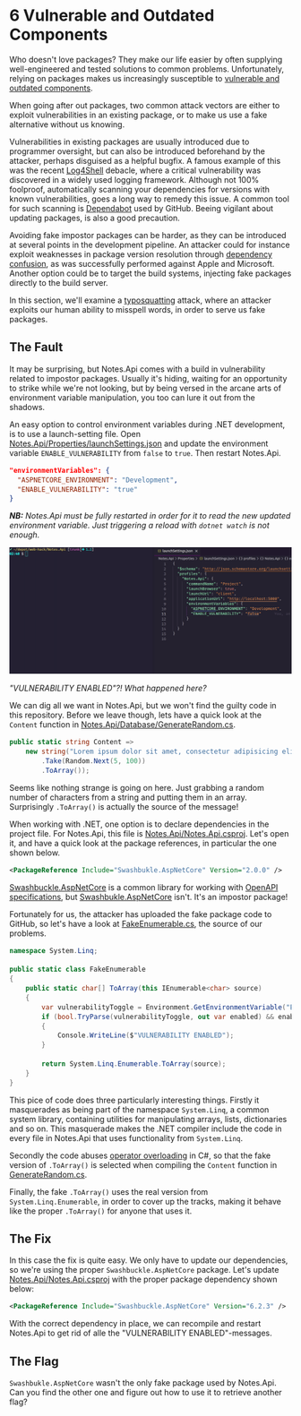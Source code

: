 6 Vulnerable and Outdated Components
====================================
Who doesn't love packages? They make our life easier by often supplying well-engineered and tested solutions to common problems. Unfortunately, relying on packages makes us increasingly susceptible to [vulnerable and outdated components](https://owasp.org/Top10/A06_2021-Vulnerable_and_Outdated_Components/).

When going after out packages, two common attack vectors are either to exploit vulnerabilities in an existing package, or to make us use a fake alternative without us knowing.

Vulnerabilities in existing packages are usually introduced due to programmer oversight, but can also be introduced beforehand by the attacker, perhaps disguised as a helpful bugfix. A famous example of this was the recent [Log4Shell](https://nvd.nist.gov/vuln/detail/CVE-2021-44228) debacle, where a critical vulnerability was discovered in a widely used logging framework. Although not 100% foolproof, automatically scanning your dependencies for versions with known vulnerabilities, goes a long way to remedy this issue. A common tool for such scanning is [Dependabot](https://docs.github.com/en/code-security/supply-chain-security/managing-vulnerabilities-in-your-projects-dependencies/about-alerts-for-vulnerable-dependencies) used by GitHub. Beeing vigilant about updating packages, is also a good precaution.

Avoiding fake impostor packages can be harder, as they can be introduced at several points in the development pipeline. An attacker could for instance exploit weaknesses in package version resolution through [dependency confusion](https://medium.com/@alex.birsan/dependency-confusion-4a5d60fec610), as was successfully performed against Apple and Microsoft. Another option could be to target the build systems, injecting fake packages directly to the build server.

In this section, we'll examine a [typosquatting](https://incolumitas.com/2016/06/08/typosquatting-package-managers/) attack, where an attacker exploits our human ability to misspell words, in order to serve us fake packages.

The Fault
---------
It may be surprising, but Notes.Api comes with a build in vulnerability related to impostor packages. Usually it's hiding, waiting for an opportunity to strike while we're not looking, but by being versed in the arcane arts of environment variable manipulation, you too can lure it out from the shadows.

An easy option to control environment variables during .NET development, is to use a launch-setting file. Open [Notes.Api/Properties/launchSettings.json](../Notes.Api/Properties/launchSettings.json) and update the environment variable `ENABLE_VULNERABILITY` from `false` to `true`. Then restart Notes.Api.

```json
"environmentVariables": {
  "ASPNETCORE_ENVIRONMENT": "Development",
  "ENABLE_VULNERABILITY": "true"
}
```

_**NB:** Notes.Api must be fully restarted in order for it to read the new updated environment variable. Just triggering a reload with `dotnet watch` is not enough._

![](../Images/vulnerable-components-hack.gif)

_"VULNERABILITY ENABLED"?! What happened here?_

We can dig all we want in Notes.Api, but we won't find the guilty code in this repository. Before we leave though, lets have a quick look at the `Content` function in [Notes.Api/Database/GenerateRandom.cs](../Notes.Api/Database/GenerateRandom.cs).

```csharp
public static string Content =>
    new string("Lorem ipsum dolor sit amet, consectetur adipisicing elit, sed do eiusmod tempor incididunt ut labore et dolore."
        .Take(Random.Next(5, 100))
        .ToArray());
```

Seems like nothing strange is going on here. Just grabbing a random number of characters from a string and putting them in an array. Surprisingly `.ToArray()` is actually the source of the message!

When working with .NET, one option is to declare dependencies in the project file. For Notes.Api, this file is [Notes.Api/Notes.Api.csproj](../Notes.Api/Notes.Api.csproj). Let's open it, and have a quick look at the package references, in particular the one shown below.

```xml
<PackageReference Include="Swashbukle.AspNetCore" Version="2.0.0" />
```

[Swashbuckle.AspNetCore](https://www.nuget.org/packages/Swashbuckle.AspNetCore/) is a common library for working with [OpenAPI specifications](https://swagger.io/specification/), but [Swashbukle.AspNetCore](https://www.nuget.org/packages/Swashbukle.AspNetCore/) isn't. It's an impostor package!

Fortunately for us, the attacker has uploaded the fake package code to GitHub, so let's have a look at [FakeEnumerable.cs](https://github.com/elliot-mitnick-alderson/swashbukle/blob/main/Swashbukle.AspNetCore/FakeEnumerable.cs), the source of our problems.

```csharp
namespace System.Linq;

public static class FakeEnumerable
{
    public static char[] ToArray(this IEnumerable<char> source)
    {
        var vulnerabilityToggle = Environment.GetEnvironmentVariable("ENABLE_VULNERABILITY");
        if (bool.TryParse(vulnerabilityToggle, out var enabled) && enabled)
        {
            Console.WriteLine($"VULNERABILITY ENABLED");
        }

        return System.Linq.Enumerable.ToArray(source);
    }
}
```

This pice of code does three particularly interesting things. Firstly it masquerades as being part of the namespace `System.Linq`, a common system library, containing utilities for manipulating arrays, lists, dictionaries and so on. This masquerade makes the .NET compiler include the code in every file in Notes.Api that uses functionality from `System.Linq`.

Secondly the code abuses [operator overloading](https://docs.microsoft.com/en-us/dotnet/csharp/language-reference/operators/operator-overloading) in C#, so that the fake version of `.ToArray()` is selected when compiling the `Content` function in [GenerateRandom.cs](../Notes.Api/Database/GenerateRandom.cs).

Finally, the fake `.ToArray()` uses the real version from `System.Linq.Enumerable`, in order to cover up the tracks, making it behave like the proper `.ToArray()` for anyone that uses it.

The Fix
-------
In this case the fix is quite easy. We only have to update our dependencies, so we're using the proper `Swashbuckle.AspNetCore` package. Let's update [Notes.Api/Notes.Api.csproj](../Notes.Api/Notes.Api.csproj) with the proper package dependency shown below:

```xml
<PackageReference Include="Swashbuckle.AspNetCore" Version="6.2.3" />
```

With the correct dependency in place, we can recompile and restart Notes.Api to get rid of alle the "VULNERABILITY ENABLED"-messages.

The Flag
--------
`Swashbukle.AspNetCore` wasn't the only fake package used by Notes.Api. Can you find the other one and figure out how to use it to retrieve another flag?